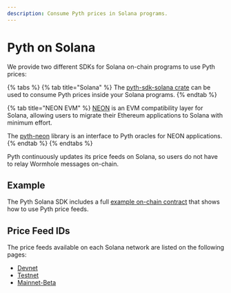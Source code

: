```yaml
---
description: Consume Pyth prices in Solana programs.
---
```


# Pyth on Solana

We provide two different SDKs for Solana on-chain programs to use Pyth prices:

{% tabs %}
{% tab title="Solana" %}
The [pyth-sdk-solana crate](https://github.com/pyth-network/pyth-sdk-rs/tree/main/pyth-sdk-solana) can be used to consume Pyth prices inside your Solana programs.
{% endtab %}

{% tab title="NEON EVM" %}
[NEON](https://neon-labs.org) is an EVM compatibility layer for Solana, allowing users to migrate their Ethereum applications to Solana with minimum effort.

The [pyth-neon](https://github.com/pyth-network/pyth-neon) library is an interface to Pyth oracles for NEON applications.
{% endtab %}
{% endtabs %}

Pyth continuously updates its price feeds on Solana, so users do not have to relay Wormhole messages on-chain.

## Example

The Pyth Solana SDK includes a full [example on-chain contract](https://github.com/pyth-network/pyth-sdk-rs/tree/main/examples/sol-contract) that shows how to use Pyth price feeds.

## Price Feed IDs

The price feeds available on each Solana network are listed on the following pages:

- [Devnet](https://pyth.network/developers/price-feed-ids#solana-devnet)
- [Testnet](https://pyth.network/developers/price-feed-ids#solana-testnet)
- [Mainnet-Beta](https://pyth.network/developers/price-feed-ids#solana-mainnet-beta)
